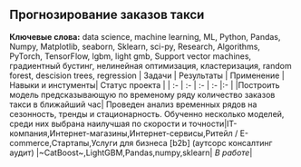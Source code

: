 ## Прогнозирование заказов такси 
**Ключевые слова:** data science, machine learning, ML, Python, Pandas, Numpy, Matplotlib, seaborn, Sklearn, sci-py, Research, Algorithms, PyTorch, TensorFlow, lgbm, light gmb, Support vector machines, градиентный бустинг, нелинейная оптимизация, кластеризация, random forest, descision trees,  regression
| Задачи | Результаты | Применение |Навыки и инстументы| Статус проекта |
| :- | :- | :- | :- |:- |
|Построить модель предсказывающую по временому ряду количество заказов такси в ближайший час| Проведен анализ временных рядов на сезонность, тренды и стационарность. Обученно несколько моделей, среди них выбрана наилучшая по скорости и точности|IT-компания,Интернет-магазины,Интернет-сервисы,Ритейл / E-commerce,Стартапы,Услуги для бизнеса [b2b] (аутсорс консалтинг аудит) |~CatBoost~,LightGBM,Pandas,numpy,sklearn| *В работе*|


